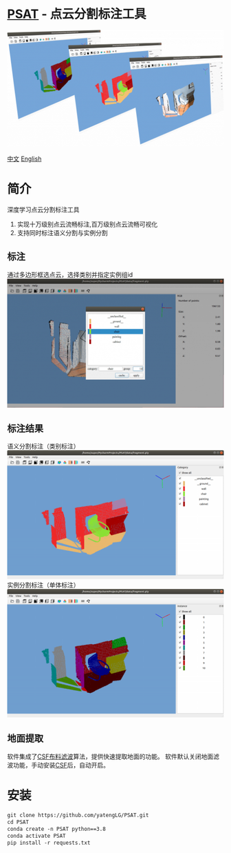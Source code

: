 # [PSAT](http://www.yatenglg.cn/psat) - 点云分割标注工具
![psat.png](example/pic/psat.png)

[中文](README.md) [English](README-en.md)
# 简介
深度学习点云分割标注工具

1. 实现十万级别点云流畅标注,百万级别点云流畅可视化
2. 支持同时标注语义分割与实例分割

## 标注
通过多边形框选点云，选择类别并指定实例组id
![标注.png](example/pic/标注.png)
## 标注结果
语义分割标注（类别标注）
![类别.png](example/pic/类别.png)
实例分割标注（单体标注）
![实例.png](example/pic/实例.png)

## 地面提取
软件集成了[CSF布料滤波](https://github.com/jianboqi/CSF)算法，提供快速提取地面的功能。
软件默认关闭地面滤波功能，手动安装[CSF](https://github.com/jianboqi/CSF#how-to-use-csf-in-python)后，自动开启。

# 安装

```shell
git clone https://github.com/yatengLG/PSAT.git
cd PSAT
conda create -n PSAT python==3.8
conda activate PSAT
pip install -r requests.txt
```

